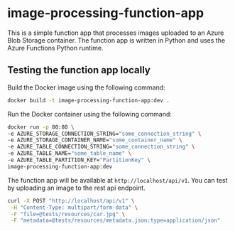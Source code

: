 # image-processing-function-app

This is a simple function app that processes images uploaded to an Azure Blob Storage container. The function app is written in Python and uses the Azure Functions Python runtime.

## Testing the function app locally
Build the Docker image using the following command:
```bash
docker build -t image-processing-function-app:dev .
```

Run the Docker container using the following command:
```bash
docker run -p 80:80 \
-e AZURE_STORAGE_CONNECTION_STRING="some_connection_string" \
-e AZURE_STORAGE_CONTAINER_NAME="some_container_name" \
-e AZURE_TABLE_CONNECTION_STRING="some_connection_string" \
-e AZURE_TABLE_NAME="some_table_name" \
-e AZURE_TABLE_PARTITION_KEY="PartitionKey" \
image-processing-function-app:dev
```

The function app will be available at `http://localhost/api/v1`.
You can test by uploading an image to the rest api endpoint.
```bash
curl -X POST "http://localhost/api/v1" \
 -H "Content-Type: multipart/form-data" \
 -F "file=@tests/resources/car.jpg" \
 -F "metadata=@tests/resources/metadata.json;type=application/json"
```
